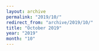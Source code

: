 ```yaml
---
layout: archive
permalink: "2019/10/"
redirect_from: "archive/2019/10/"
title: "October 2019"
year: "2019"
month: "10"
---
```

